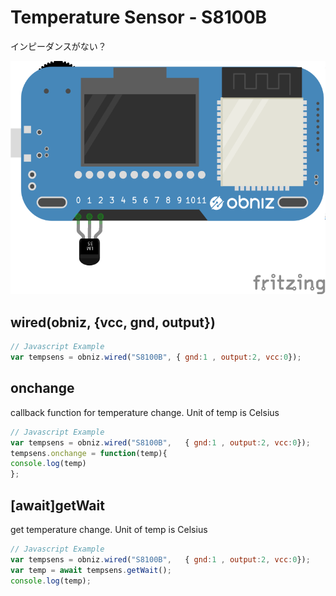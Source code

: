 # Temperature Sensor - S8100B
インピーダンスがない？


![photo of AnalogTempratureSensor](./wired.png)




## wired(obniz, {vcc, gnd, output})
```javascript
// Javascript Example
var tempsens = obniz.wired("S8100B", { gnd:1 , output:2, vcc:0});
```

## onchange
callback function for temperature change.
Unit of temp is Celsius

```javascript
// Javascript Example
var tempsens = obniz.wired("S8100B",   { gnd:1 , output:2, vcc:0});
tempsens.onchange = function(temp){
console.log(temp)
};
```

## [await]getWait
get temperature change.
Unit of temp is Celsius

```javascript
// Javascript Example
var tempsens = obniz.wired("S8100B",   { gnd:1 , output:2, vcc:0});
var temp = await tempsens.getWait();
console.log(temp);
```
 

